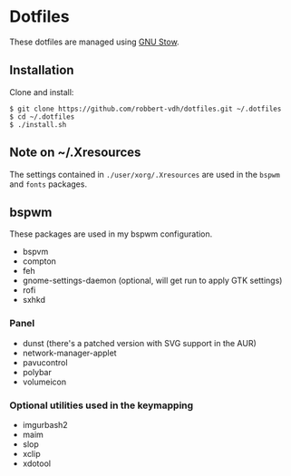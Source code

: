 # Dotfiles
These dotfiles are managed using 
[GNU Stow](https://www.gnu.org/software/stow/stow.html).

## Installation
Clone and install:

```shell
$ git clone https://github.com/robbert-vdh/dotfiles.git ~/.dotfiles
$ cd ~/.dotfiles
$ ./install.sh
```

## Note on ~/.Xresources
The settings contained in `./user/xorg/.Xresources` are used in the `bspwm` and
`fonts` packages.

## bspwm
These packages are used in my bspwm configuration.

-   bspvm
-   compton
-   feh
-   gnome-settings-daemon (optional, will get run to apply GTK settings)
-   rofi
-   sxhkd

### Panel 
-   dunst (there's a patched version with SVG support in the AUR)
-   network-manager-applet
-   pavucontrol
-   polybar
-   volumeicon

### Optional utilities used in the keymapping
-   imgurbash2
-   maim
-   slop
-   xclip
-   xdotool

